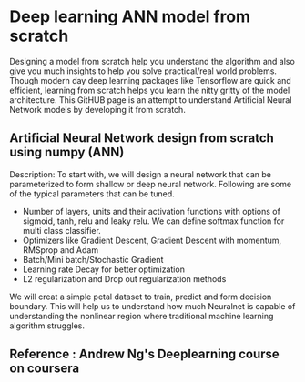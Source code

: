 # Deep learning ANN model from scratch
Designing a model from scratch help you understand the algorithm and also give you much insights to help you solve practical/real world problems. Though modern day deep learning packages like Tensorflow are quick and efficient, learning from scratch helps you learn the nitty gritty of the model architecture. This GitHUB page is an attempt to understand Artificial Neural Network models by developing it from scratch. 

## Artificial Neural Network design from scratch using numpy (ANN)
Description:
To start with, we will design a neural network that can be parameterized to form shallow or deep neural network. Following are some of the typical parameters that can be tuned.
- Number of layers, units and their activation functions with options of sigmoid, tanh, relu and leaky relu. We can define softmax function for multi class classifier.
- Optimizers like Gradient Descent, Gradient Descent with momentum, RMSprop and Adam
- Batch/Mini batch/Stochastic Gradient
- Learning rate Decay for better optimization
- L2 regularization and Drop out regularization methods

We will creat a simple petal dataset to train, predict and form decision boundary. This will help us to understand how much Neuralnet is capable of understanding the nonlinear region where traditional machine learning algorithm struggles.

## Reference : Andrew Ng's Deeplearning course on coursera
